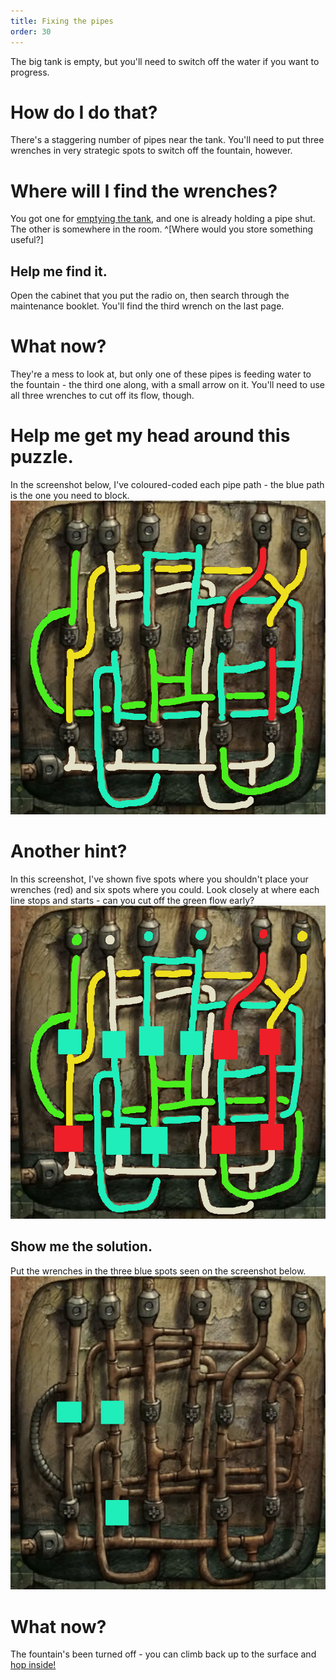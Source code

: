 ```yaml
---
title: Fixing the pipes
order: 30
---
```


The big tank is empty, but you'll need to switch off the water if you want to progress.

# How do I do that?
There's a staggering number of pipes near the tank. You'll need to put three wrenches in very strategic spots to switch off the fountain, however.

# Where will I find the wrenches?
You got one for [emptying the tank](radio), and one is already holding a pipe shut. The other is somewhere in the room. ^[Where would you store something useful?]

## Help me find it.
Open the cabinet that you put the radio on, then search through the maintenance booklet. You'll find the third wrench on the last page.

# What now?
They're a mess to look at, but only one of these pipes is feeding water to the fountain - the third one along, with a small arrow on it. You'll need to use all three wrenches to cut off its flow, though.

# Help me get my head around this puzzle.
In the screenshot below, I've coloured-coded each pipe path - the blue path is the one you need to block.
![colour coded pipe puzzle](pipes1.jpg)

# Another hint?
In this screenshot, I've shown five spots where you shouldn't place your wrenches (red) and six spots  where you could. Look closely at where each line stops and starts - can you cut off the green flow early?
![colour coded pipe puzzle with extra detail](pipes2.jpg)

## Show me the solution.
Put the wrenches in the three blue spots seen on the screenshot below.
![pipe puzzle solution](pipes4.jpg)

# What now?
The fountain's been turned off - you can climb back up to the surface and [hop inside!](elevator)
